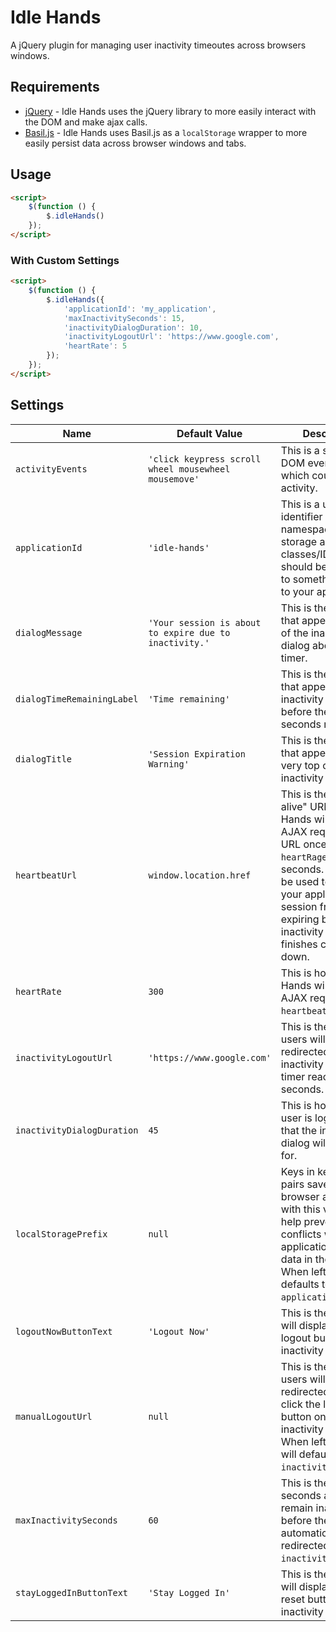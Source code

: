 # Idle Hands
A jQuery plugin for managing user inactivity timeoutes across browsers windows.

## Requirements
* [jQuery](https://jquery.com/) - Idle Hands uses the jQuery library to more easily interact with the DOM and make ajax calls.
* [Basil.js](https://wisembly.github.io/basil.js/) - Idle Hands uses Basil.js as a `localStorage` wrapper to more easily persist data across browser windows and tabs.

## Usage
```html
<script>
    $(function () {
        $.idleHands()
    });
</script>
```

### With Custom Settings
```html
<script>
    $(function () {
        $.idleHands({
            'applicationId': 'my_application',
            'maxInactivitySeconds': 15,
            'inactivityDialogDuration': 10,
            'inactivityLogoutUrl': 'https://www.google.com',
            'heartRate': 5
        });
    });
</script>
```

## Settings
|Name|Default Value|Description|
|---|---|--|
|`activityEvents`|`'click keypress scroll wheel mousewheel mousemove'`|This is a string of DOM event types which count as user activity.|
|`applicationId`|`'idle-hands'`|This is a unique identifier used to namespace local storage and HTML classes/IDs. It should be changed to something unique to your application.|
|`dialogMessage`|`'Your session is about to expire due to inactivity.'`|This is the message that appears inside of the inactivity dialog above the timer.|
|`dialogTimeRemainingLabel`|`'Time remaining'`| This is the message that appears in the inactivity dialog before the number of seconds remaining.|
|`dialogTitle`|`'Session Expiration Warning'`|This is the message that appears at the very top of the inactivity dialog.|
|`heartbeatUrl`|`window.location.href`|This is the "keep-alive" URL. Idle Hands will make an AJAX request to this URL once every `heartRage` number of seconds. This can be used to prevent your application session from expiring before the inactivity timer finishes counting down.|
|`heartRate`|`300`|This is how often Idle Hands will make an AJAX request to `heartbeatUrl`.|
|`inactivityLogoutUrl`|`'https://www.google.com'`|This is the URL that users will be redirected to if the inactivity dialog timer reaches 0 seconds.|
|`inactivityDialogDuration`|`45`|This is how before a user is logged out that the inactivity dialog will display for.|
|`localStoragePrefix`|`null`|Keys in key/value pairs saved in the browser are prefixed with this value to help prevent conflicts with other applications storing data in the browser. When left `null`, this defaults to `applicationId`.|
|`logoutNowButtonText`|`'Logout Now'`|This is the text that will display on the logout button in the inactivity dialog.|
|`manualLogoutUrl`|`null`|This is the URL that users will be redirected to if they click the logout button on the inactivity dialog. When left `null`, this will default to `inactivityLogoutUrl`.|
|`maxInactivitySeconds`|`60`|This is the number of seconds a user can remain inactive before they are automatically redirected to `inactivityLogoutUrl`.|
|`stayLoggedInButtonText`|`'Stay Logged In'`|This is the text that will display on the reset button in the inactivity dialog.|